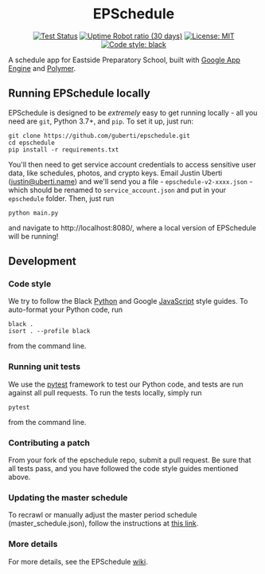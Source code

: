 <h1 align="center">EPSchedule</h2>

<p align="center">
<a href="https://github.com/guberti/epschedule/actions"><img alt="Test Status" src="https://github.com/guberti/epschedule/workflows/tests/badge.svg?branch=master"></a>
<a href="https://stats.uptimerobot.com/6m9K2UoPpz"><img alt="Uptime Robot ratio (30 days)" src="https://img.shields.io/uptimerobot/ratio/m783284473-f52bd1a250d8d4f68453f24d"></a>
<a href="https://github.com/guberti/epschedule/blob/master/LICENSE"><img alt="License: MIT" src="https://img.shields.io/badge/License-MIT-yellow.svg"></a>
<a href="https://github.com/psf/black"><img alt="Code style: black" src="https://img.shields.io/badge/code%20style-black-000000.svg"></a>
</p>

A schedule app for Eastside Preparatory School, built with [Google App Engine](https://cloud.google.com/appengine) and [Polymer](https://polymer-project.org).

## Running EPSchedule locally

EPSchedule is designed to be *extremely* easy to get running locally - all you need are `git`, Python 3.7+, and `pip`. To set it up, just run:

```
git clone https://github.com/guberti/epschedule.git
cd epschedule
pip install -r requirements.txt
```

You'll then need to get service account credentials to access sensitive user data, like schedules, photos, and crypto keys. Email Justin Uberti (justin@uberti.name) and we'll send you a file - `epschedule-v2-xxxx.json` - which should be renamed to `service_account.json` and put in your `epschedule` folder. Then, just run

```python main.py```

and navigate to http://localhost:8080/, where a local version of EPSchedule will be running!

## Development

### Code style
We try to follow the Black [Python](https://black.readthedocs.io/en/stable/the_black_code_style/current_style.html) and Google [JavaScript](https://google.github.io/styleguide/javascriptguide.xml) style guides. To auto-format your Python code, run

```
black .
isort . --profile black
```

from the command line.

### Running unit tests
We use the [pytest](https://docs.pytest.org/en/stable/index.html) framework to test our Python code, and tests are run against all pull requests. To run the tests locally, simply run 

```pytest```

from the command line.

### Contributing a patch
From your fork of the epschedule repo, submit a pull request. Be sure that all tests pass, and you have followed the code style guides mentioned above.

### Updating the master schedule
To recrawl or manually adjust the master period schedule (master_schedule.json), follow the instructions at [this link](https://github.com/guberti/epschedule/wiki/How-to-Crawl-schedules).

### More details
For more details, see the EPSchedule [wiki](https://github.com/guberti/epschedule/wiki).

